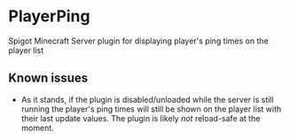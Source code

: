 # PlayerPing
Spigot Minecraft Server plugin for displaying player's ping times on the player list

## Known issues
* As it stands, if the plugin is disabled/unloaded while the server is still running the player's ping times will still be shown on the player list with their last update values. The plugin is likely *not* reload-safe at the moment.
